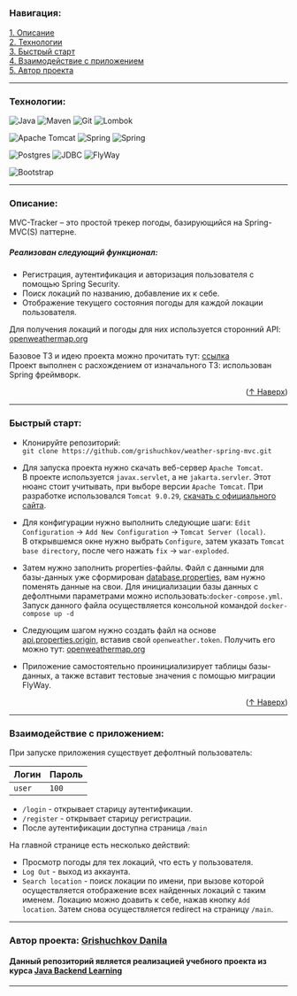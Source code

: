 
<a name="readme-top"></a>
---  

### Навигация:  

[1. Описание](#descriptiption)  
[2. Технологии](#tech)  
[3. Быстрый старт](#start)   
[4. Взаимодействие с приложением](#use)  
[5. Автор проекта](#author)  

---
<a name="tech"></a>
### Технологии:

![Java](https://img.shields.io/badge/java-%23ED8B00.svg?style=for-the-badge&logo=openjdk&logoColor=white)
![Maven](https://img.shields.io/badge/MAVEN-%232E7EEA.svg?style=for-the-badge&logo=maven&logoColor=white)
![Git](https://img.shields.io/badge/git-%23F05033.svg?style=for-the-badge&logo=git&logoColor=white)
![Lombok](https://img.shields.io/badge/Lombok-D70A53?style=for-the-badge&logo=Lombok&logoColor=white)

![Apache Tomcat](https://img.shields.io/badge/apache%20tomcat-%23F8DC75.svg?style=for-the-badge&logo=apache-tomcat&logoColor=black)
![Spring](https://img.shields.io/badge/spring%20MVC-%236DB33F.svg?style=for-the-badge&logo=spring&logoColor=white)
![Spring](https://img.shields.io/badge/spring%20security-%236DB33F.svg?style=for-the-badge&logo=&logoColor=white)

![Postgres](https://img.shields.io/badge/postgres-%23316192.svg?style=for-the-badge&logo=postgresql&logoColor=white)
![JDBC](https://img.shields.io/badge/JDBC-59666C?style=for-the-badge&logo=Hibernate&logoColor=white)
![FlyWay](https://img.shields.io/badge/flyway-%23DD0031.svg?style=for-the-badge&logo=flyway&logoColor=white)

![Bootstrap](https://img.shields.io/badge/bootstrap-%238511FA.svg?style=for-the-badge&logo=bootstrap&logoColor=white)


---
<a name="descriptiption"></a>
### Описание:
MVC-Tracker – это простой трекер погоды, базирующийся на Spring-MVC(S) паттерне. 


##### Реализован следующий функционал: 
* Регистрация, аутентификация и авторизация пользователя с помощью Spring Security.
* Поиск локаций по названию, добавление их к себе.
* Отображение текущего состояния погоды для каждой локации пользователя.

Для получения локаций и погоды для них используется сторонний API: [openweathermap.org](https://openweathermap.org/api)

Базовое ТЗ и идею проекта можно прочитать тут: [ссылка](https://zhukovsd.github.io/java-backend-learning-course/Projects/WeatherViewer/)  
Проект выполнен с расхождением от изначального ТЗ: использован Spring фреймворк.

<p align="right">(<a href="#readme-top">↑ Наверх</a>)</p>

---
<a name="start"></a>
### Быстрый старт:

* Клонируйте репозиторий:  
   `git clone https://github.com/grishuchkov/weather-spring-mvc.git`  

* Для запуска проекта нужно скачать веб-сервер `Apache Tomcat`.  
В проекте используется `javax.servlet`, а не `jakarta.servler`.
Этот нюанс стоит учитывать, при выборе версии `Apache Tomcat`. При разработке использовался `Tomcat 9.0.29`, [скачать с официального сайта](https://archive.apache.org/dist/tomcat/tomcat-9/v9.0.29/bin/apache-tomcat-9.0.29.zip).

* Для конфигурации нужно выполнить следующие шаги: `Edit Configuration` -> `Add New Configuration` -> `Tomcat Server (local)`.  
В открывшемся окне нужно выбрать `Configure`, затем указать `Tomcat base directory`, после чего нажать `fix` -> `war-exploded`.

* Затем нужно заполнить properties-файлы. 
Файл с данными для базы-данных уже сформирован [database.properties](src%2Fmain%2Fresources%2Fdatabase.properties), вам нужно поменять данные на свои. Для инициализации базы данных с дефолтными параметрами можно использовать:`docker-compose.yml`.  
Запуск данного файла осуществляется консольной командой `docker-compose up -d`

* Следующим шагом нужно создать файл на основе [api.properties.origin](src%2Fmain%2Fresources%2Fapi.properties.origin), вставив свой `openweather.token`. 
Получить его можно тут: [openweathermap.org](https://openweathermap.org/api)

* Приложение самостоятельно проинициализирует таблицы базы-данных, а также вставит тестовые значения с помощью миграции FlyWay.

<p align="right">(<a href="#readme-top">↑ Наверх</a>)</p>

---
<a name="use"></a>
### Взаимодействие с приложением:

При запуске приложения существует дефолтный пользователь: 

| Логин  | Пароль |
|--------|--------|
| `user` | `100`  |

- `/login` - открывает старицу аутентификации.
- `/register` - открывает старицу регистрации.
- После аутентификации доступна страница `/main`

На главной странице есть несколько действий:
- Просмотр погоды для тех локаций, что есть у пользователя.
- `Log Out` - выход из аккаунта.
- `Search location` - поиск локации по имени, при вызове которой осуществляется отображение всех найденных локаций с таким именем. Локацию можно доавить к себе, нажав кнопку `Add location`.
Затем снова осуществляется redirect на страницу `/main`.

---
<a name="author"></a>
### Автор проекта:  [Grishuchkov Danila](https://github.com/grishuchkov)

#### Данный репозиторий является реализацией учебного проекта из курса [Java Backend Learning](https://zhukovsd.github.io/java-backend-learning-course/)


---
